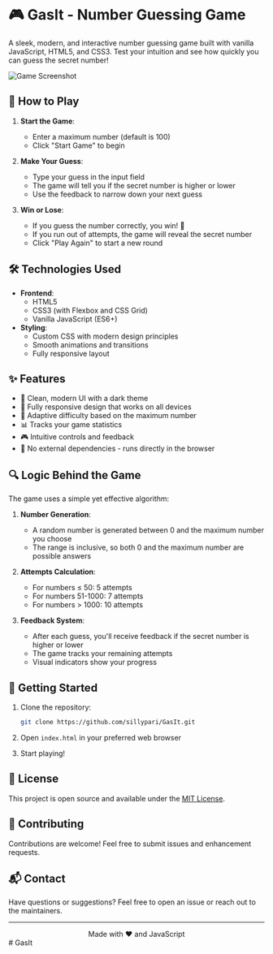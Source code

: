 # 🎮 GasIt - Number Guessing Game

A sleek, modern, and interactive number guessing game built with vanilla JavaScript, HTML5, and CSS3. Test your intuition and see how quickly you can guess the secret number!

![Game Screenshot](screenshot.png)

## 🎯 How to Play

1. **Start the Game**: 
   - Enter a maximum number (default is 100)
   - Click "Start Game" to begin

2. **Make Your Guess**:
   - Type your guess in the input field
   - The game will tell you if the secret number is higher or lower
   - Use the feedback to narrow down your next guess

3. **Win or Lose**:
   - If you guess the number correctly, you win! 🎉
   - If you run out of attempts, the game will reveal the secret number
   - Click "Play Again" to start a new round

## 🛠️ Technologies Used

- **Frontend**: 
  - HTML5
  - CSS3 (with Flexbox and CSS Grid)
  - Vanilla JavaScript (ES6+)
- **Styling**:
  - Custom CSS with modern design principles
  - Smooth animations and transitions
  - Fully responsive layout

## ✨ Features

- 🎨 Clean, modern UI with a dark theme
- 📱 Fully responsive design that works on all devices
- 🎯 Adaptive difficulty based on the maximum number
- 📊 Tracks your game statistics
- 🎮 Intuitive controls and feedback
- 🚀 No external dependencies - runs directly in the browser

## 🔍 Logic Behind the Game

The game uses a simple yet effective algorithm:

1. **Number Generation**:
   - A random number is generated between 0 and the maximum number you choose
   - The range is inclusive, so both 0 and the maximum number are possible answers

2. **Attempts Calculation**:
   - For numbers ≤ 50: 5 attempts
   - For numbers 51-1000: 7 attempts
   - For numbers > 1000: 10 attempts

3. **Feedback System**:
   - After each guess, you'll receive feedback if the secret number is higher or lower
   - The game tracks your remaining attempts
   - Visual indicators show your progress

## 🚀 Getting Started

1. Clone the repository:
   ```bash
   git clone https://github.com/sillypari/GasIt.git
   ```

2. Open `index.html` in your preferred web browser

3. Start playing!

## 📝 License

This project is open source and available under the [MIT License](LICENSE).

## 👏 Contributing

Contributions are welcome! Feel free to submit issues and enhancement requests.

## 📬 Contact

Have questions or suggestions? Feel free to open an issue or reach out to the maintainers.

---

<div align="center">
  Made with ❤️ and JavaScript
</div>
#   G a s I t  
 
